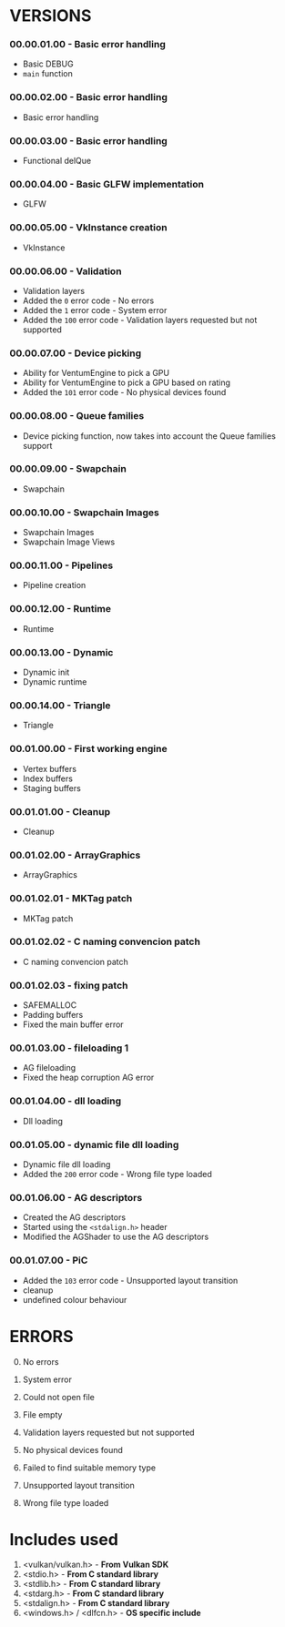 # VERSIONS

### 00.00.01.00 - Basic error handling
- Basic DEBUG
- `main` function

### 00.00.02.00 - Basic error handling
- Basic error handling

### 00.00.03.00 - Basic error handling
- Functional delQue

### 00.00.04.00 - Basic GLFW implementation
- GLFW

### 00.00.05.00 - VkInstance creation
- VkInstance

### 00.00.06.00 - Validation
- Validation layers
- Added the `0` error code - No errors
- Added the `1` error code - System error
- Added the `100` error code - Validation layers requested but not supported

### 00.00.07.00 - Device picking
- Ability for VentumEngine to pick a GPU
- Ability for VentumEngine to pick a GPU based on rating
- Added the `101` error code - No physical devices found

### 00.00.08.00 - Queue families
- Device picking function, now takes into account the Queue families support

### 00.00.09.00 - Swapchain
- Swapchain

### 00.00.10.00 - Swapchain Images
- Swapchain Images
- Swapchain Image Views

### 00.00.11.00 - Pipelines
- Pipeline creation

### 00.00.12.00 - Runtime
- Runtime

### 00.00.13.00 - Dynamic
- Dynamic init
- Dynamic runtime

### 00.00.14.00 - Triangle
- Triangle

### 00.01.00.00 - First working engine
- Vertex buffers
- Index buffers
- Staging buffers

### 00.01.01.00 - Cleanup
- Cleanup

### 00.01.02.00 - ArrayGraphics
- ArrayGraphics

### 00.01.02.01 - MKTag patch
- MKTag patch

### 00.01.02.02 - C naming convencion patch
- C naming convencion patch

### 00.01.02.03 - fixing patch
- SAFEMALLOC
- Padding buffers
- Fixed the main buffer error

### 00.01.03.00 - fileloading 1
- AG fileloading
- Fixed the heap corruption AG error

### 00.01.04.00 - dll loading
- Dll loading

### 00.01.05.00 - dynamic file dll loading
- Dynamic file dll loading
- Added the `200` error code - Wrong file type loaded

### 00.01.06.00 - AG descriptors
- Created the AG descriptors
- Started using the `<stdalign.h>` header
- Modified the AGShader to use the AG descriptors

### 00.01.07.00 - PiC
- Added the `103` error code - Unsupported layout transition
- cleanup
- undefined colour behaviour

# ERRORS
0. No errors
1. System error
2. Could not open file
3. File empty

100. Validation layers requested but not supported
101. No physical devices found
102. Failed to find suitable memory type
103. Unsupported layout transition

104. Wrong file type loaded

# Includes used
1. <vulkan/vulkan.h> - **From Vulkan SDK**
2. <stdio.h> - **From C standard library**
3. <stdlib.h> - **From C standard library**
4. <stdarg.h> - **From C standard library**
5. <stdalign.h> - **From C standard library**
6. <windows.h> / <dlfcn.h> - **OS specific include**